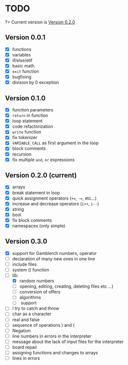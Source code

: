 # TODO
?> Current version is [Version 0.2.0](#version-010-current)
## Version 0.0.1
- [x] functions
- [x] variables
- [x] if/else/elif
- [x] basic math
- [x] `exit` function
- [x] bugfixing
- [x] division by 0 exception

## Version 0.1.0
- [x] function parameters
- [x] `return` in function
- [x] loop statement
- [x] code refactorization
- [x] `write` function
- [x] fix tokenizer
- [x] `VARIABLE_CALL` as first argument in the loop
- [x] block comments
- [x] recursion
- [x] fix multiple `and`, `or` expressions

## Version 0.2.0 (current)
- [x] arrays
- [x] break statement in loop
- [x] quick assignment operators (`+=`, `-=`, etc...)
- [x] increase and decrease operators (`i++`, `i--`)
- [x] string
- [x] bool
- [x] fix block comments
- [x] namespaces (only simple)

## Version 0.3.0
- [x] support for Gamblerch numbers, operator
- [ ] declaration of many new ones in one line
- [ ] include files
- [ ] system () function
- [ ] lib:
    - [x] random numbers <random>
    - [ ] opening, editing, creating, deleting files etc ...) <file>
    - [ ] conversion of offers <conversion>
    - [ ] algorithms <algorithms>
    - [ ] <string> support
- [ ] I try to catch and throw
- [ ] char as a character
- [ ] real and false
- [ ] sequence of operations ) and (
- [ ] Negation
- [ ] line numbers in errors in the interpreter
- [ ] message about the lack of input files for the interpreter
- [ ] board repair
- [ ] assigning functions and changes to arrays
- [ ] lines in errors

